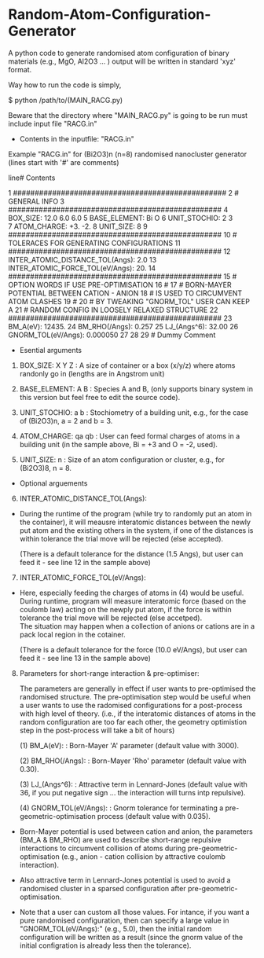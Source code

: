 # Random-Atom-Configuration-Generator

A python code to generate randomised atom configuration of binary materials (e.g., MgO, Al2O3 ... ) output will be written in standard 'xyz' format.

Way how to run the code is simply,

$ python /path/to/(MAIN_RACG.py) 

Beware that the directory where "MAIN_RACG.py" is going to be run must include input file "RACG.in"


- Contents in the inputfile: "RACG.in"

Example "RACG.in" for (Bi2O3)n (n=8) randomised nanocluster generator
(lines start with '#' are comments)

line#	Contents

  1	#################################################
  2	# GENERAL INFO
  3	#################################################
  4	BOX_SIZE:		12.0	6.0	6.0
  5	BASE_ELEMENT:		Bi	O
  6	UNIT_STOCHIO:		2	3	
  7	ATOM_CHARGE:		+3.	-2.
  8	UNIT_SIZE:		8
  9	#################################################
 10	# TOLERACES FOR GENERATING CONFIGURATIONS
 11	#################################################
 12	INTER_ATOMIC_DISTANCE_TOL(Angs):	2.0
 13	INTER_ATOMIC_FORCE_TOL(eV/Angs):	20.
 14	#################################################
 15	# OPTION WORDS IF USE PRE-OPTIMISATION
 16	#
 17	# BORN-MAYER POTENTIAL BETWEEN CATION - ANION
 18	# IS USED TO CIRCUMVENT ATOM CLASHES
 19	# 
 20	# BY TWEAKING "GNORM_TOL" USER CAN KEEP A
 21	# RANDOM CONFIG IN LOOSELY RELAXED STRUCTURE
 22	#################################################
 23	BM_A(eV):		12435.
 24	BM_RHO(/Angs):		0.257
 25	LJ_(Angs^6):		32.00
 26	GNORM_TOL(eV/Angs):	0.000050
 27	
 28	
 29	# Dummy Comment

 - Esential arguments 

 1. BOX_SIZE: X Y Z			: A size of container or a box (x/y/z) where atoms randonly go in (lengths are in Angstrom unit)

 2. BASE_ELEMENT: A B			: Species A and B, (only supports binary system in this version but feel free to edit the source code).

 3. UNIT_STOCHIO: a b			: Stochiometry of a building unit, e.g., for the case of (Bi2O3)n, a = 2 and b = 3.

 4. ATOM_CHARGE:  qa qb			: User can feed formal charges of atoms in a building unit (in the sample above, Bi = +3 and O = -2, used). 

 5. UNIT_SIZE:	n			: Size of an atom configuration or cluster, e.g., for (Bi2O3)8, n = 8.

 - Optional arguements

 6. INTER_ATOMIC_DISTANCE_TOL(Angs):

 * During the runtime of the program (while try to randomly put an atom in the container),
   it will meausre interatomic distances between the newly put atom and the existing others in the system, 
   if one of the distances is within tolerance the trial move will be rejected (else accepted).
 
   (There is a default tolerance for the distance (1.5 Angs), but user can feed it - see line 12 in the sample above)

 7. INTER_ATOMIC_FORCE_TOL(eV/Angs):

 * Here, especially feeding the charges of atoms in (4) would be useful. 
   During runtime, program will measure interatomic force (based on the coulomb law) acting on the newply put atom, 
   if the force is within tolerance the trial move will be rejected (else accetped).    
   The situation may happen when a collection of anions or cations are in a pack local region in the cotainer.

   (There is a default tolerance for the force (10.0 eV/Angs), but user can feed it - see line 13 in the sample above)

 8. Parameters for short-range interaction & pre-optimiser:

    The parameters are generally in effect if user wants to pre-optimised the randomised structure. The pre-optimisation step would be useful when a user wants to 
    use the radomised configurations for a post-process with high level of theory. 
    (i.e., if the interatomic distances of atoms in the random configuration are too far each other, the geometry optimistion step in the post-process will take a bit of hours)
    
    (1) BM_A(eV):			: Born-Mayer 'A' parameter (default value with 3000).
 
    (2) BM_RHO(/Angs):			: Born-Mayer 'Rho' parameter (default value with 0.30).

    (3) LJ_(Angs^6):			: Attractive term in Lennard-Jones (default value with 36, if you put negative sign ... the interaction will turns intp repulsive).

    (4) GNORM_TOL(eV/Angs):		: Gnorm tolerance for terminating a pre-geometric-optimisation process (default value with 0.035).

 * Born-Mayer potential is used between cation and anion, the parameters (BM_A & BM_RHO) are used to describe short-range repulsive interactions 
   to circumvent collision of atoms during pre-geometric-optimisation (e.g., anion - cation collision by attractive coulomb interaction).
 
 * Also attractive term in Lennard-Jones potential is used to avoid a randomised cluster in a sparsed configuration after pre-geometric-optimisation.
   
 * Note that a user can custom all those values. For intance, if you want a pure randomised configuration, then can specify a large value in "GNORM_TOL(eV/Angs):" (e.g., 5.0),
   then the initial random configuration will be written as a result (since the gnorm value of the initial configration is already less then the tolerance).
